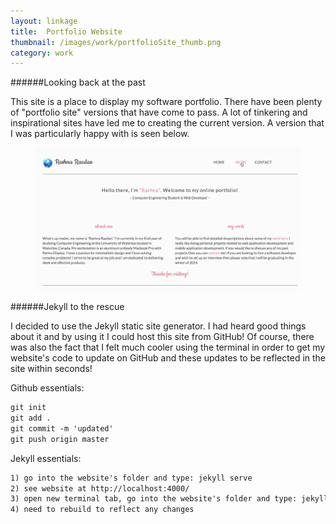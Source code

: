 ```yaml
---
layout: linkage
title: 	Portfolio Website
thumbnail: /images/work/portfolioSite_thumb.png
category: work
---
```


######Looking back at the past

This site is a place to display my software portfolio. 
There have been plenty of "portfolio site" versions that have come to pass. A lot of tinkering and inspirational
sites have led me to creating the current version. A version that I was particularly happy with is seen below.

<figure>
	<div class="web">
	<img src="/images/work/pastSite.jpg" alt="Past Site Screenshot">
	</div>
</figure> 
 

######Jekyll to the rescue

I decided to use the Jekyll static site generator. I had heard good things about it and by using it I could
host this site from GitHub! Of course, there was also the fact that I felt much cooler using the terminal in order to get my website's code to update on GitHub and these updates to be reflected in the site within seconds! 

Github essentials: 

```html
git init  
git add .  
git commit -m 'updated' 
git push origin master
```

Jekyll essentials:

```html
1) go into the website's folder and type: jekyll serve
2) see website at http://localhost:4000/
3) open new terminal tab, go into the website's folder and type: jekyll build
4) need to rebuild to reflect any changes
```
